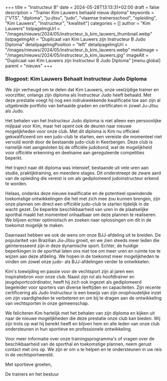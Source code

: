 +++
title = "Instructeur B"
date = 2024-05-28T13:13:31+02:00
draft = false
description = "Trainer Kim Lauwers behaald nieuw diploma"
keywords = ["VTS", "diploma", "ju-jitsu", "judo", "vlaamse trainersschool", "opleiding", "Kim Lauwers", "Instructeur", "kwaliteit"]
categories = []
author = "Kim Lauwers"
listpageImgUrl = "/images/nieuws/2024/05/instructeur_b_kim_lauwers_thumbnail.webp"
listpageImgAlt = "Duplicaat van Kim Lauwers zijn Instructeur B Judo Diploma"
detailpageImgPosition = "left"
detailpageImgUrl = "/images/nieuws/2024/05/instructeur_b_kim_lauwers.webp"
metaImage = "/images/nieuws/2024/05/instructeur_b_kim_lauwers.jpg"
imageAlt = "Duplicaat van Kim Lauwers zijn Instructeur B Judo Diploma"
[menu.global]
    parent = "nieuws"
+++

### Blogpost: Kim Lauwers Behaalt Instructeur Judo Diploma

We zijn verheugd om te delen dat Kim Lauwers, onze veelzijdige trainer en voorzitter, onlangs zijn diploma als Instructeur Judo heeft behaald. Met deze prestatie voegt hij nog een indrukwekkende kwalificatie toe aan zijn al uitgebreide portfolio van behaalde graden en certificaten in zowel Ju-Jitsu als Judo.

Het behalen van het Instructeur Judo diploma is niet alleen een persoonlijke mijlpaal voor Kim, maar het opent ook de deuren naar nieuwe mogelijkheden voor onze club. Met dit diploma is Kim nu officieel gekwalificeerd om een judo-club te starten, een vereiste die momenteel niet vervuld wordt door de bestaande judo-club in Keerbergen. Deze club is namelijk niet aangesloten bij de officiële judobond, wat de mogelijkheid voor officiële erkenning en deelname aan gereguleerde competities beperkt.

Het traject naar dit diploma was intensief, bestaande uit vele uren aan studie, praktijktraining, en meerdere stages. Dit onderstreept de zware aard van de opleiding die vereist is om als gediplomeerd judoinstructeur erkend te worden.

Helaas, ondanks deze nieuwe kwalificatie en de potentieel opwindende toekomstige ontwikkelingen die het met zich mee zou kunnen brengen, zijn onze plannen om direct een officiële judo-club te starten tijdelijk in de wacht gezet. De beperkte beschikbaarheid van uren in de plaatselijke sporthal maakt het momenteel onhaalbaar om deze plannen te realiseren. We blijven echter optimistisch en zoeken naar oplossingen om dit in de toekomst mogelijk te maken.

Daarnaast hebben we ook de wens om onze BJJ-afdeling uit te breiden. De populariteit van Brazilian Jiu-Jitsu groeit, en we zien steeds meer leden die geïnteresseerd zijn in deze dynamische sport. Echter, de huidige beperkingen in de sporthal laten ons niet toe om meer uren en ruimte toe te wijzen aan deze afdeling. We hopen in de toekomst meer mogelijkheden te vinden om zowel onze judo- als BJJ-afdelingen verder te ontwikkelen.

Kim's toewijding en passie voor de vechtsport zijn al jaren een inspiratiebron voor onze club. Naast zijn rol als hoofdtrainer en jeugdsportcoördinator, heeft hij zich ook ingezet als gediplomeerd begeleider voor sporters van diverse leeftijden en capaciteiten. Zijn recente certificering als Judo Instructeur is een bewijs van zijn onophoudelijke inzet om zijn vaardigheden te verbeteren en om bij te dragen aan de ontwikkeling van vechtsporten in onze gemeenschap.

We feliciteren Kim hartelijk met het behalen van zijn diploma en kijken uit naar de nieuwe mogelijkheden die deze prestatie onze club kan bieden. Wij zijn trots op wat hij bereikt heeft en blijven hem en alle leden van onze club ondersteunen in hun sportieve en professionele ontwikkeling.

Voor meer informatie over onze trainingsprogramma's of vragen over de beschikbaarheid van de sporthal en toekomstige plannen, neem gerust contact met ons op. We zijn er om u te helpen en te ondersteunen in uw reis in de vechtsportwereld.


Met sportieve groeten,

De trainers en het bestuur